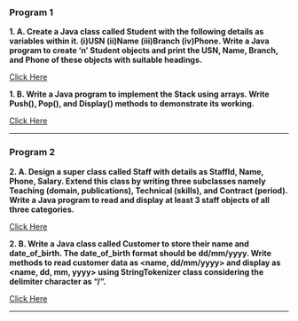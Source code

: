 ### **Program 1**

 **1. A. Create a Java class called Student with the following details as variables within it. (i)USN (ii)Name (iii)Branch (iv)Phone. Write a Java program to create ‘n’ Student objects and print the USN, Name, Branch, and Phone of these objects with suitable headings.**

   [Click Here](1A.java)


**1. B. Write a Java program to implement the Stack using arrays. Write Push(), Pop(), and Display() methods to demonstrate its working.**

   [Click Here]()

--------------

### **Program 2**

**2. A. Design a super class called Staff with details as StaffId, Name, Phone, Salary. Extend this class by writing three subclasses namely Teaching (domain, publications), Technical (skills), and Contract (period). Write a Java program to read and display at least 3 staff objects of all three categories.**

   [Click Here]()
   


**2. B. Write a Java class called Customer to store their name and date_of_birth. The date_of_birth format should be dd/mm/yyyy. Write methods to read customer data as <name, dd/mm/yyyy> and display as <name, dd, mm, yyyy> using StringTokenizer class considering the delimiter character as “/”.**

   [Click Here]()
   
--------------


